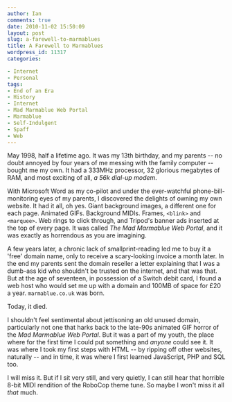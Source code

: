 ```yaml
---
author: Ian
comments: true
date: 2010-11-02 15:50:09
layout: post
slug: a-farewell-to-marmablues
title: A Farewell to Marmablues
wordpress_id: 11317
categories:

- Internet
- Personal
tags:
- End of an Era
- History
- Internet
- Mad Marmablue Web Portal
- Marmablue
- Self-Indulgent
- Spaff
- Web
---
```


May 1998, half a lifetime ago.  It was my 13th birthday, and my parents -- no doubt annoyed by four years of me messing with the family computer -- bought me my own.  It had a 333MHz processor, 32 glorious megabytes of RAM, and most exciting of all, _a 56k dial-up modem_.

With Microsoft Word as my co-pilot and under the ever-watchful phone-bill-monitoring eyes of my parents, I discovered the delights of owning my own website.  It had it all, oh yes.  Giant background images, a different one for each page.  Animated GIFs.  Background MIDIs.  Frames, `<blink>` and `<marquee>`.  Web rings to click through, and Tripod's banner ads inserted at the top of every page.  It was called _The Mad Marmablue Web Portal_, and it was exactly as horrendous as you are imagining.

A few years later, a chronic lack of smallprint-reading led me to buy it a 'free' domain name, only to receive a scary-looking invoice a month later.  In the end my parents sent the domain reseller a letter explaining that I was a dumb-ass kid who shouldn't be trusted on the internet, and that was that.  But at the age of seventeen, in possession of a Switch debit card, I found a web host who would set me up with a domain and 100MB of space for £20 a year.  `marmablue.co.uk` was born.

Today, it died.

I shouldn't feel sentimental about jettisoning an old unused domain, particularly not one that harks back to the late-90s animated GIF horror of the _Mad Marmablue Web Portal_.  But it was a part of my youth, the place where for the first time I could put something and _anyone_ could see it.  It was where I took my first steps with HTML -- by ripping off other websites, naturally -- and in time, it was where I first learned JavaScript, PHP and SQL too.

I will miss it.  But if I sit very still, and very quietly, I can still hear that horrible 8-bit MIDI rendition of the RoboCop theme tune.  So maybe I won't miss it all _that_ much.
